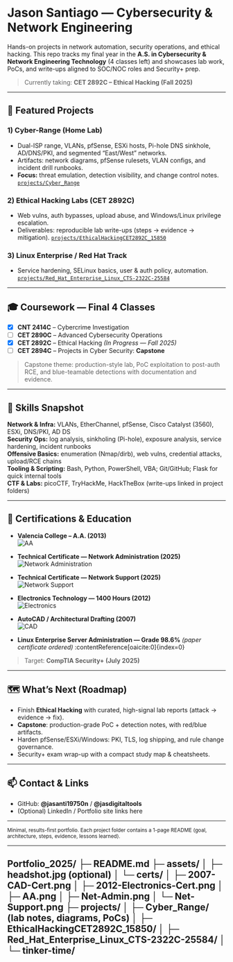 # Jason Santiago — Cybersecurity & Network Engineering

Hands-on projects in network automation, security operations, and ethical hacking. This repo tracks my final year in the **A.S. in Cybersecurity & Network Engineering Technology** (4 classes left) and showcases lab work, PoCs, and write-ups aligned to SOC/NOC roles and Security+ prep.

> Currently taking: **CET 2892C – Ethical Hacking (Fall 2025)**

---

## 🚀 Featured Projects

### 1) Cyber-Range (Home Lab)
- Dual-ISP range, VLANs, pfSense, ESXi hosts, Pi-hole DNS sinkhole, AD/DNS/PKI, and segmented “East/West” networks.
- Artifacts: network diagrams, pfSense rulesets, VLAN configs, and incident drill runbooks.
- **Focus:** threat emulation, detection visibility, and change control notes.  
[`projects/Cyber_Range`](projects/Cyber_Range/)

### 2) Ethical Hacking Labs (CET 2892C)
- Web vulns, auth bypasses, upload abuse, and Windows/Linux privilege escalation.
- Deliverables: reproducible lab write-ups (steps → evidence → mitigation).
[`projects/EthicalHackingCET2892C_15850`](projects/EthicalHackingCET2892C_15850/)

### 3) Linux Enterprise / Red Hat Track
- Service hardening, SELinux basics, user & auth policy, automation.
[`projects/Red_Hat_Enterprise_Linux_CTS-2322C-25584`](projects/Red_Hat_Enterprise_Linux_CTS-2322C-25584/)

---

## 🎓 Coursework — Final 4 Classes

- [x] **CNT 2414C** – Cybercrime Investigation  
- [ ] **CET 2890C** – Advanced Cybersecurity Operations  
- [x] **CET 2892C** – Ethical Hacking *(In Progress — Fall 2025)*  
- [ ] **CET 2894C** – Projects in Cyber Security: **Capstone**  

> Capstone theme: production-style lab, PoC exploitation to post-auth RCE, and blue-teamable detections with documentation and evidence.

---

## 🧰 Skills Snapshot

**Network & Infra:** VLANs, EtherChannel, pfSense, Cisco Catalyst (3560), ESXi, DNS/PKI, AD DS  
**Security Ops:** log analysis, sinkholing (Pi-hole), exposure analysis, service hardening, incident runbooks  
**Offensive Basics:** enumeration (Nmap/dirb), web vulns, credential attacks, upload/RCE chains  
**Tooling & Scripting:** Bash, Python, PowerShell, VBA; Git/GitHub; Flask for quick internal tools  
**CTF & Labs:** picoCTF, TryHackMe, HackTheBox (write-ups linked in project folders)

---

## 🪪 Certifications & Education

- **Valencia College – A.A. (2013)**  
  ![AA](assets/certs/AA.png)

- **Technical Certificate — Network Administration (2025)**  
  ![Network Administration](assets/certs/Net-Admin.png)

- **Technical Certificate — Network Support (2025)**  
  ![Network Support](assets/certs/Net-Support.png)

- **Electronics Technology — 1400 Hours (2012)**  
  ![Electronics](assets/certs/2012-Electronics-Cert.png)

- **AutoCAD / Architectural Drafting (2007)**  
  ![CAD](assets/certs/2007-CAD-Cert.png)

- **Linux Enterprise Server Administration — Grade 98.6%** *(paper certificate ordered)* :contentReference[oaicite:0]{index=0}

> Target: **CompTIA Security+ (July 2025)**

---

## 🗺️ What’s Next (Roadmap)

- Finish **Ethical Hacking** with curated, high-signal lab reports (attack → evidence → fix).
- **Capstone**: production-grade PoC + detection notes, with red/blue artifacts.
- Harden pfSense/ESXi/Windows: PKI, TLS, log shipping, and rule change governance.
- Security+ exam wrap-up with a compact study map & cheatsheets.

---

## 📫 Contact & Links

- GitHub: **@jasanti19750n** / **@jasdigitaltools**
- (Optional) LinkedIn / Portfolio site links here

---

<sub>Minimal, results-first portfolio. Each project folder contains a 1-page README (goal, architecture, steps, evidence, lessons learned).</sub>


---
Portfolio_2025/
├─ README.md
├─ assets/
│  ├─ headshot.jpg                (optional)
│  └─ certs/
│     ├─ 2007-CAD-Cert.png
│     ├─ 2012-Electronics-Cert.png
│     ├─ AA.png
│     ├─ Net-Admin.png
│     └─ Net-Support.png
├─ projects/
│  ├─ Cyber_Range/                (lab notes, diagrams, PoCs)
│  ├─ EthicalHackingCET2892C_15850/
│  ├─ Red_Hat_Enterprise_Linux_CTS-2322C-25584/
│  └─ tinker-time/
---

